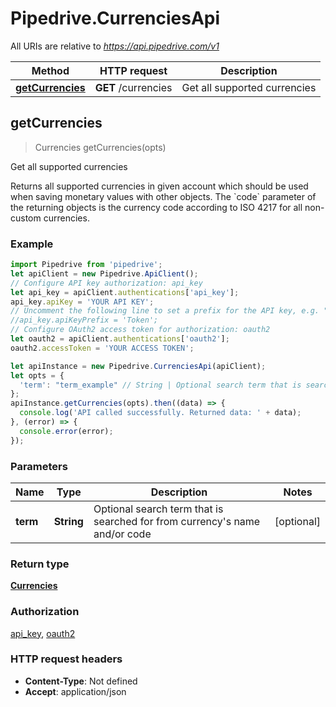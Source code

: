 # Pipedrive.CurrenciesApi

All URIs are relative to *https://api.pipedrive.com/v1*

Method | HTTP request | Description
------------- | ------------- | -------------
[**getCurrencies**](CurrenciesApi.md#getCurrencies) | **GET** /currencies | Get all supported currencies



## getCurrencies

> Currencies getCurrencies(opts)

Get all supported currencies

Returns all supported currencies in given account which should be used when saving monetary values with other objects. The &#x60;code&#x60; parameter of the returning objects is the currency code according to ISO 4217 for all non-custom currencies.

### Example

```javascript
import Pipedrive from 'pipedrive';
let apiClient = new Pipedrive.ApiClient();
// Configure API key authorization: api_key
let api_key = apiClient.authentications['api_key'];
api_key.apiKey = 'YOUR API KEY';
// Uncomment the following line to set a prefix for the API key, e.g. "Token" (defaults to null)
//api_key.apiKeyPrefix = 'Token';
// Configure OAuth2 access token for authorization: oauth2
let oauth2 = apiClient.authentications['oauth2'];
oauth2.accessToken = 'YOUR ACCESS TOKEN';

let apiInstance = new Pipedrive.CurrenciesApi(apiClient);
let opts = {
  'term': "term_example" // String | Optional search term that is searched for from currency's name and/or code
};
apiInstance.getCurrencies(opts).then((data) => {
  console.log('API called successfully. Returned data: ' + data);
}, (error) => {
  console.error(error);
});

```

### Parameters


Name | Type | Description  | Notes
------------- | ------------- | ------------- | -------------
 **term** | **String**| Optional search term that is searched for from currency&#39;s name and/or code | [optional] 

### Return type

[**Currencies**](Currencies.md)

### Authorization

[api_key](../README.md#api_key), [oauth2](../README.md#oauth2)

### HTTP request headers

- **Content-Type**: Not defined
- **Accept**: application/json

